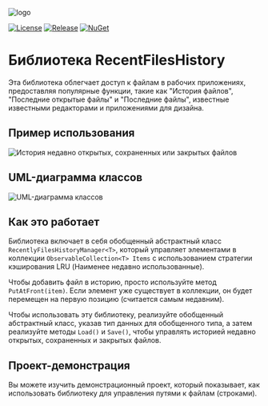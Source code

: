 ![logo](https://raw.githubusercontent.com/pediRAM/RecentFilesHistory/main/Documentation/icon.png)

[![License](https://img.shields.io/badge/License-MIT-green.svg)](LICENSE)
[![Release](https://img.shields.io/github/release/pediRAM/RecentFilesHistory.svg?sort=semver)](https://github.com/pediRAM/RecentFilesHistory/releases)
[![NuGet](https://img.shields.io/nuget/v/RecentFilesHistory)](https://www.nuget.org/packages/RecentFilesHistory)

# Библиотека RecentFilesHistory
Эта библиотека облегчает доступ к файлам в рабочих приложениях, предоставляя популярные функции, такие как "История файлов", "Последние открытые файлы" и "Последние файлы", известные известными редакторами и приложениями для дизайна.

## Пример использования
![История недавно открытых, сохраненных или закрытых файлов](https://raw.githubusercontent.com/pediRAM/RecentFilesHistory/main/Documentation/demo-window-history-of-recently-opened-closed-or-saved-files.png)

## UML-диаграмма классов
![UML-диаграмма классов](https://raw.githubusercontent.com/pediRAM/RecentFilesHistory/main/Documentation/uml-class-diagramm-of-recent-files-history.png)

## Как это работает
Библиотека включает в себя обобщенный абстрактный класс `RecentlyFilesHistoryManager<T>`, который управляет элементами в коллекции `ObservableCollection<T> Items` с использованием стратегии кэширования LRU (Наименее недавно использованные).

Чтобы добавить файл в историю, просто используйте метод `PutAtFront(item)`. Если элемент уже существует в коллекции, он будет перемещен на первую позицию (считается самым недавним).

Чтобы использовать эту библиотеку, реализуйте обобщенный абстрактный класс, указав тип данных для обобщенного типа, а затем реализуйте методы `Load()` и `Save()`, чтобы управлять историей недавно открытых, сохраненных и закрытых файлов.

## Проект-демонстрация
Вы можете изучить демонстрационный проект, который показывает, как использовать библиотеку для управления путями к файлам (строками).